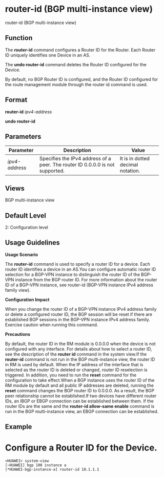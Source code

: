 router-id (BGP multi-instance view)
===================================

router-id (BGP multi-instance view)

Function
--------



The **router-id** command configures a Router ID for the Router. Each Router ID uniquely identifies one Device in an AS.

The **undo router-id** command deletes the Router ID configured for the Device.



By default, no BGP Router ID is configured, and the Router ID configured for the route management module through the router id command is used.


Format
------

**router-id** *ipv4-address*

**undo router-id**


Parameters
----------

| Parameter | Description | Value |
| --- | --- | --- |
| *ipv4-address* | Specifies the IPv4 address of a peer. The router ID 0.0.0.0 is not supported. | It is in dotted decimal notation. |



Views
-----

BGP multi-instance view


Default Level
-------------

2: Configuration level


Usage Guidelines
----------------

**Usage Scenario**



The **router-id** command is used to specify a router ID for a device. Each router ID identifies a device in an AS.You can configure automatic router ID selection for a BGP-VPN instance to distinguish the router ID of the BGP-VPN instance from the BGP router ID. For more information about the router ID of a BGP-VPN instance, see router-id (BGP-VPN instance IPv4 address family view).



**Configuration Impact**



When you change the router ID of a BGP-VPN instance IPv4 address family or delete a configured router ID, the BGP session will be reset if there are established BGP sessions in the BGP-VPN instance IPv4 address family. Exercise caution when running this command.



**Precautions**



By default, the router ID in the RM module is 0.0.0.0 when the device is not configured with any interface. For details about how to select a router ID, see the description of the **router id** command in the system view.If the **router-id** command is not run in the BGP multi-instance view, the router ID in RM is used by default. When the IP address of the interface that is selected as the router ID is deleted or changed, router ID reselection is triggered. In addition, you need to run the **reset** command for the configuration to take effect.When a BGP instance uses the router ID of the RM module by default and all public IP addresses are deleted, running the **reset** command changes the BGP router ID to 0.0.0.0. As a result, the BGP peer relationship cannot be established.If two devices have different router IDs, an IBGP or EBGP connection can be established between them. If the router IDs are the same and the **router-id allow-same enable** command is run in the BGP multi-instance view, an EBGP connection can be established.




Example
-------

# Configure a Router ID for the Device.
```
<HUAWEI> system-view
[~HUAWEI] bgp 100 instance a
[*HUAWEI-bgp-instance-a] router-id 10.1.1.1

```